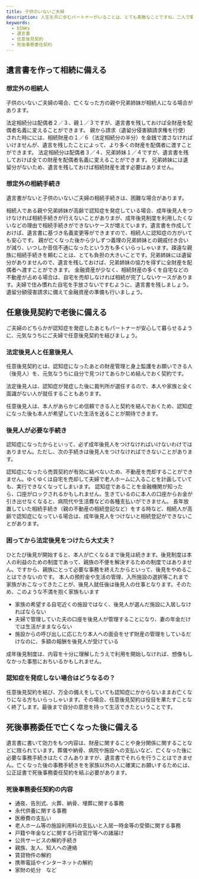 ```yaml
---
title: 子供のいないご夫婦
description: 人生を共に歩むパートナーがいることは、とても素敵なことですね。二人で築いてきた財産で残されたパートナーが最後まで安心して生活できるよう、子供のいないご夫婦はとくに相続や死後事務に関してご夫婦で話し合って備えることをおすすめします。
keywords:
  - DINKs
  - 遺言書
  - 任意後見契約
  - 死後事務委任契約
---
```


遺言書を作って相続に備える
--

### 想定外の相続人

子供のいないご夫婦の場合、亡くなった方の親や兄弟姉妹が相続人になる場合があります。

<the-media name="case1.png" caption="「相続人が配偶者と被相続人の親」の関係図" float="right" />

<the-case name="ケース１：相続人が配偶者と被相続人の親">
法定相続分は配偶者２／３、親１／３ですが、遺言書を残しておけば全財産を配偶者名義に変えることができます。
親から請求（遺留分侵害額請求権を行使）された時にには、相続財産の１／６（法定相続分の半分）を金銭で渡さなければいけませんが、遺言を残したことによって、より多くの財産を配偶者に渡すことができます。
</the-case>

<the-media name="case2.png" caption="「相続人が配偶者と被相続人の兄弟姉妹」の関係図" float="right" />

<the-case name="ケース２：相続人が配偶者と被相続人の兄弟姉妹">
法定相続分は配偶者３／４、兄弟姉妹１／４ですが、遺言書を残しておけば全ての財産を配偶者名義に変えることができます。
兄弟姉妹には遺留分がないため、遺言を残しておけば相続財産を渡す必要はありません。
</the-case>

### 想定外の相続手続き

遺言書がないと子供のいないご夫婦の相続手続きは、困難な場合があります。

<the-case name="ケース１：成年後見人をつけないと手続きができない">
相続人である親や兄弟姉妹が高齢で認知症を発症している場合、成年後見人をつけなければ相続手続きが行えないことがありまが、成年後見制度を利用したくないなどの理由で相続手続きができないケースが増えています。遺言書を作成しておけば、遺言書に基づき名義変更等ができますので、相続人に認知症の方がいても安心です。
</the-case>

<the-case name="ケース２：生前より付き合いがなく頼めない">
親が亡くなった後から少しずつ義理の兄弟姉妹との親戚付き合いが減り、いつしか音信不通になったという方も多くいらっしゃいます。疎遠な親族に相続手続きを頼むことは、とても負担の大きいことです。兄弟姉妹には遺留分がありませんので、遺言を残しておけば、兄弟姉妹の協力を得ずに全財産を配偶者へ渡すことができます。
</the-case>

<the-case name="ケース３：不動産を売却しなければ遺産分割ができない">
金融資産が少なく、相続財産の多くを自宅などの不動産が占める場合は、自宅を売却しなければ相続が完了しないケースがあります。夫婦で住み慣れた自宅を手放さないですむように、遺言書を残しましょう。遺留分額侵害請求に備えて金融資産の準備も行いましょう。
</the-case>

任意後見契約で老後に備える
--

ご夫婦のどちらかが認知症を発症したあともパートナーが安心して暮らせるように、元気なうちにご夫婦で任意後見契約を結びましょう。

### 法定後見人と任意後見人

任意後見契約とは、認知症になったあとの財産管理と身上監護をお願いできる人（後見人）を、元気なうちに自分で見つけてあらかじめ結んでおく契約です。

法定後見人は、認知症が発症した後に裁判所が選任するので、本人や家族と全く面識がない人が就任することもあります。

任意後見人は、本人があらかじめ信頼できる人と契約を結んでおくため、認知症になった後も本人が希望していた生活を送ることが期待できます。

### 後見人が必要な手続き

認知症になったからといって、必ず成年後見人をつけなければいけないわけではありません。ただし、次の手続きは後見人をつけなければできないことがあります。

<the-case name="ケース１：不動産の売却ができない">
認知症になったら売買契約が有効に結べないため、不動産を売却することができません。ゆくゆくは自宅を売却して夫婦で老人ホームに入ることを計画していても、実行できなくなってしまいます。
</the-case>

<the-case name="ケース２：預貯金の引き出しができない">
認知症であることを金融機関が知ったら、口座がロックされるかもしれません。生きているのに本人の口座からお金が引き出せなくなると、病院代や生活費などの各種支払いができません。
</the-case>

<the-case name="ケース３：相続手続きができない">
長年放置していた相続手続き（親の不動産の相続登記など）をする時など、相続人が高齢で認知症になっている場合は、成年後見人をつけないと相続登記ができないことがあります。
</the-case>

### 困ってから法定後見をつけたら大丈夫？

ひとたび後見が開始すると、本人が亡くなるまで後見は続きます。後見制度は本人の利益のための制度であって、親族の不便を解決するための制度ではありません。ですから、親族にとって必要な事務を終えたからといって、後見をやめることはできないのです。
本人の預貯金や生活の管理、入所施設の選択等これまで家族がおこなってきたことが、後見人就任後は後見人の仕事となります。そのため、このような不満を抱く家族もいます

- 家族の希望する自宅近くの施設ではなく、後見人が選んだ施設に入居しなければならない
- 夫婦で管理していた夫の口座を後見人が管理することになり、妻の年金だけでは生活がままならない
- 施設からの呼び出しに応じたり本人への面会をせず財産の管理をしているだけなのに、多額の報酬を後見人が受けている

<the-callout>
成年後見制度は、内容を十分に理解したうえで利用を開始しなければ、想像もしなかった事態におちいるかもしれません。
</the-callout>

### 認知症を発症しない場合はどうなるの？

任意後見契約を結び、万全の備えをしていても認知症にかからないままお亡くなりになる方もいらっしゃいます。その場合、任意後見契約は役目を果たすことなく終了します。最後まで自分の意思を持って生活できたということです。

死後事務委任で亡くなった後に備える
--

遺言書に書いて効力をもつ内容は、財産に関することや身分関係に関することなどに限られています。葬儀や納骨、病院や施設への支払いなど、亡くなった後に必要な事務手続きはたくさんありますが、遺言書でそれらを行うことはできません。亡くなった後の事務手続きをを家族以外の人に確実にお願いするためには、公正証書で死後事務委任契約を結ぶ必要があります。

### 死後事務委任契約の内容

- 通夜、告別式、火葬、納骨、埋葬に関する事務
- 永代供養に関する事務
- 医療費の支払い
- 老人ホーム等の施設利用料の支払いと入居一時金等の受領に関する事務
- 戸籍や年金などに関する行政官庁等への諸届け
- 公共サービスの解約手続き
- 親族、友人、知人への連絡
- 賃貸物件の解約
- 携帯電話やインターネットの解約
- 家財の処分　など
